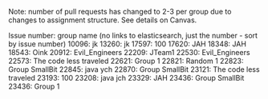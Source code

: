 Note: number of pull requests has changed to 2-3 per group due to changes to assignment structure. See details on Canvas.

Issue number: group name (no links to elasticsearch, just the number - sort by issue number)
10096: jk
13260: jk
17597: 100
17620: JAH
18348: JAH
18543: Oink
20912: Evil_Engineers
22209: JTeam1
22530: Evil_Engineers
22573: The code less traveled
22621: Group 1
22821: Random 1
22823: Group SmallBit
22845: java ych
22870: Group SmallBit
23121: The code less traveled
23193: 100
23208: java jch
23329: JAH
23436: Group SmallBit
23436: Group 1
